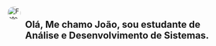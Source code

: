 <div style="display: flex; gap: 10px">
  <img  src="https://media.licdn.com/dms/image/v2/D4D03AQEXnDUqVPuoWw/profile-displayphoto-shrink_200_200/profile-displayphoto-shrink_200_200/0/1713552334007?e=1755734400&v=beta&t=HbfsxrVlTHWXrqHektUVPdcp9MfB9_tP6M9R_-jZ5d0" alt="Foto de perfil" style="width: 30px; height: 30px; border-radius: 100px;">
  <h2>Olá, Me chamo João, sou estudante de Análise e Desenvolvimento de Sistemas.</h2>
</div>

<!--
**joaoapassos/joaoapassos** is a ✨ _special_ ✨ repository because its `README.md` (this file) appears on your GitHub profile.

Here are some ideas to get you started:

- 🔭 I’m currently working on ...
- 🌱 I’m currently learning ...
- 👯 I’m looking to collaborate on ...
- 🤔 I’m looking for help with ...
- 💬 Ask me about ...
- 📫 How to reach me: ...
- 😄 Pronouns: ...
- ⚡ Fun fact: ...
-->
